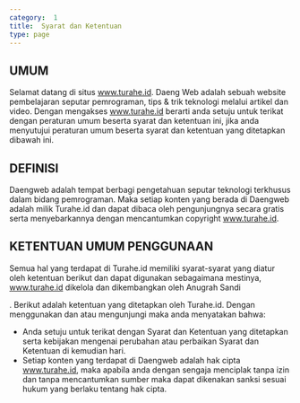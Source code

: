 ```yaml
---
category:  1
title:  Syarat dan Ketentuan
type: page
---
```


## UMUM
Selamat datang di situs www.turahe.id. Daeng Web adalah sebuah website pembelajaran seputar pemrograman, tips & trik teknologi melalui artikel dan video. Dengan mengakses www.turahe.id berarti anda setuju untuk terikat dengan peraturan umum beserta syarat dan ketentuan ini, jika anda menyutujui peraturan umum beserta syarat dan ketentuan yang ditetapkan dibawah ini.


## DEFINISI
Daengweb adalah tempat berbagi pengetahuan seputar teknologi terkhusus dalam bidang pemrograman. Maka setiap konten yang berada di Daengweb adalah milik Turahe.id dan dapat dibaca oleh pengunjungnya secara gratis serta menyebarkannya dengan mencantumkan copyright www.turahe.id.


## KETENTUAN UMUM PENGGUNAAN
Semua hal yang terdapat di Turahe.id memiliki syarat-syarat yang diatur oleh ketentuan berikut dan dapat digunakan sebagaimana mestinya, www.turahe.id dikelola dan dikembangkan oleh Anugrah Sandi

.
Berikut adalah ketentuan yang ditetapkan oleh Turahe.id. Dengan menggunakan dan atau mengunjungi maka anda menyatakan bahwa:

- Anda setuju untuk terikat dengan Syarat dan Ketentuan yang ditetapkan serta kebijakan mengenai perubahan atau perbaikan Syarat dan Ketentuan di kemudian hari.
- Setiap konten yang terdapat di Daengweb adalah hak cipta www.turahe.id, maka apabila anda dengan sengaja menciplak tanpa izin dan tanpa mencantumkan sumber maka dapat dikenakan sanksi sesuai hukum yang berlaku tentang hak cipta.
